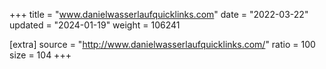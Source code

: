+++
title = "www.danielwasserlaufquicklinks.com"
date = "2022-03-22"
updated = "2024-01-19"
weight = 106241

[extra]
source = "http://www.danielwasserlaufquicklinks.com/"
ratio = 100
size = 104
+++
